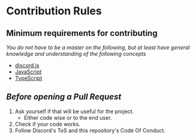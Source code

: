 # Contribution Rules

## Minimum requirements for contributing

_You do not have to be a master on the following, but at least have general knowledge and understanding of the following concepts_

- [discord.js]
- [JavaScript]
- [TypeScript]

## _Before opening a Pull Request_

1. Ask yourself if that will be useful for the project.
   - Either code wise or to the end user.
2. Check if your code works.
3. Follow Discord's ToS and this repository's Code Of Conduct.

[discord.js]: https://github.com/hydrabolt/discord.js
[javascript]: https://en.wikipedia.org/wiki/JavaScript
[typescript]: https://www.typescriptlang.org/
